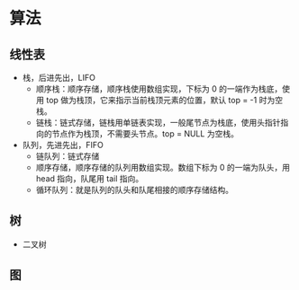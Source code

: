 # 算法

## 线性表

- 栈，后进先出，LIFO
  - 顺序栈：顺序存储，顺序栈使用数组实现，下标为 0 的一端作为栈底，使用 top 做为栈顶，它来指示当前栈顶元素的位置，默认 top = -1 时为空栈。
  - 链栈：链式存储，链栈用单链表实现，一般尾节点为栈底，使用头指针指向的节点作为栈顶，不需要头节点。top = NULL 为空栈。
- 队列，先进先出，FIFO
  - 链队列：链式存储
  - 顺序存储，顺序存储的队列用数组实现。数组下标为 0 的一端为队头，用 head 指向，队尾用 tail 指向。
  - 循环队列：就是队列的队头和队尾相接的顺序存储结构。

## 树

- 二叉树

## 图
